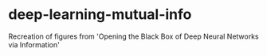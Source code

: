 # deep-learning-mutual-info
Recreation of figures from 'Opening the Black Box of Deep Neural Networks via Information' 
